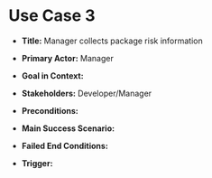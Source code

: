 # Use Case 3

* __Title:__
Manager collects package risk information

* __Primary Actor:__
Manager

* __Goal in Context:__


* __Stakeholders:__
Developer/Manager

* __Preconditions:__


* __Main Success Scenario:__


* __Failed End Conditions:__


* __Trigger:__
